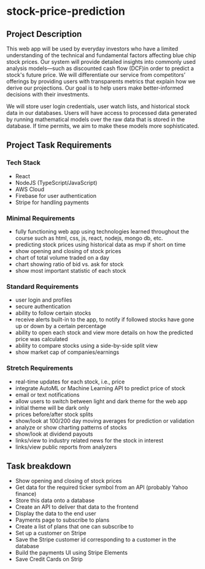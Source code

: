 # stock-price-prediction

## Project Description
This web app will be used by everyday investors who have a limited understanding of the technical and fundamental factors affecting blue chip stock prices. Our system will provide detailed insights into commonly used analysis models—such as discounted cash flow (DCF)in order to predict a stock's future price. We will differentiate our service from competitors’ offerings by providing users with transparents metrics that explain how we derive our projections. Our goal is to help users make better-informed decisions with their investments.

We will store user login credentials, user watch lists, and historical stock data in our databases. Users will have access to processed data generated by running mathematical models over the raw data that is stored in the database. If time permits, we aim to make these models more sophisticated.

## Project Task Requirements

### Tech Stack
- React
- NodeJS (TypeScript/JavaScript)
- AWS Cloud
- Firebase for user authentication
- Stripe for handling payments

### Minimal Requirements
- fully functioning web app using technologies learned throughout the course such as html, css, js, react, nodejs, mongo db, etc.
- predicting stock prices using historical data as mvp if short on time
- show opening and closing of stock prices
- chart of total volume traded on a day
- chart showing ratio of bid vs. ask for stock
- show most important statistic of each stock

### Standard Requirements
- user login and profiles
- secure authentication
- ability to follow certain stocks
- receive alerts built-in to the app, to notify if followed stocks have gone up or down by a certain percentage
- ability to open each stock and view more details on how the predicted price was calculated
- ability to compare stocks using a side-by-side split view
- show market cap of companies/earnings

### Stretch Requirements
- real-time updates for each stock, i.e., price
- integrate AutoML or Machine Learning API to predict price of stock
- email or text notifications
- allow users to switch between light and dark theme for the web app
- initial theme will be dark only
- prices before/after stock splits
- show/look at 100/200 day moving averages for prediction or validation
- analyze or show charting patterns of stocks
- show/look at dividend payouts
- links/view to industry related news for the stock in interest
- links/view public reports from analyzers

## Task breakdown 
- Show opening and closing of stock prices
- Get data for the required ticker symbol from an API (probably Yahoo finance)
- Store this data onto a database 
- Create an API to deliver that data to the frontend 
- Display the data to the end user
- Payments page to subscribe to plans 
- Create a list of plans that one can subscribe to 
- Set up a customer on Stripe 
- Save the Stripe customer id corresponding to a customer in the database 
- Build the payments UI using Stripe Elements 
- Save Credit Cards on Strip 
